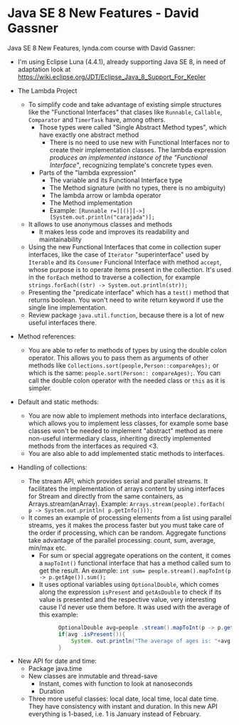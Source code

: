 # Java SE 8 New Features - David Gassner

Java SE 8 New Features, lynda.com course with David Gassner:

* I'm using Eclipse Luna (4.4.1), already supporting Java SE 8, in need of adaptation look at https://wiki.eclipse.org/JDT/Eclipse_Java_8_Support_For_Kepler

* The Lambda Project

    * To simplify code and take advantage of existing simple structures like the "Functional Interfaces" that clases like `Runnable`, `Callable`, `Comparator` and `TimerTask` have, among others.
        * Those types were called "Single Abstract Method types", which have exactly one abstract method
            * There is no need to use new with Functional Interfaces nor to create their implementation classes. The lambda expression _produces an implemented instance of the "Functional Interface"_, recognizing template's concrete types even.
        * Parts of the "lambda expression"
            * The variable and its Functional Interface type
            * The Method signature (with no types, there is no ambiguity)
            * The lambda arrow or lambda operator
            * The Method implementation
            * Example: `[Runnable r=][()][->][System.out.println("carajada")];`
    * It allows to use anonymous classes and methods
        * It makes less code and improves its readability and maintainability
    * Using the new Functional Interfaces that come in collection super interfaces, like the case of `Iterator` "superinterface" used by `Iterable` and its `Consumer` Funcional Interface with method `accept`, whose purpose is to operate items present in the collection. It's used in the `forEach` method to traverse a collection, for example
`strings.forEach((str) -> System.out.println(str));`
    * Presenting the "predicate interface" which has a `test()` method that returns boolean. You won't need to write return keyword if use the single line implementation.
    * Review package `java.util.function`, because there is a lot of new useful interfaces there.


* Method references:
    * You are able to refer to methods of types by using the double colon operator. This allows you to pass them as arguments of other methods like `Collections.sort(people,Person::compareAges);` or which is the same: `people.sort(Person:: compareAges);`. You can call the double colon operator with the needed class or `this` as it is simpler.


* Default and static methods:
    * You are now able to implement methods into interface declarations, which allows you to implement less classes, for example some base classes won't be needed to implement "abstract" method as mere non-useful intermediary class, inheriting directly implemented methods from the interfaces as required <3.
    * You are also able to add implemented static methods to interfaces.


* Handling of collections:

    * The stream API, which provides serial and parallel streams. It facilitates the implementation of arrays content by using interfaces for Stream and directly from the same containers, as Arrays.stream(anArray). Example: `Arrays.stream(people).forEach( p -> System.out.println( p.getInfo()));`
    * It comes an example of processing elements from a list using parallel streams, yes it makes the process faster but you must take care of the order if processing, which can be random. Aggregate functions take advantage of the parallel processing: count, sum, average, min/max etc.
        * For sum or special aggregate operations on the content, it comes a `mapToInt()` functional interface that has a method called sum to get the result. An example: `int sum= people.stream().mapToInt(p -> p.getAge()).sum();`
        * It uses optional variables using `OptionalDouble`, which comes along the expression `isPresent` and `getAsDouble` to check if its value is presented and the respective value, very interesting cause I'd never use them before. It was used with the average of this example:
```java
                OptionalDouble avg=people .stream().mapToInt(p -> p.getAge()).average();
                if(avg .isPresent()){
                    System. out.println("The average of ages is: "+avg.getAsDouble());
                }
```


* New API for date and time:
    * Package java.time
    * New classes are inmutable and thread-save
        * Instant, comes with function to look at nanoseconds
        * Duration
    * Three more useful classes: local date, local time, local date time. They have consistency with instant and duration. In this new API everything is 1-based, i.e. 1 is January instead of February.


